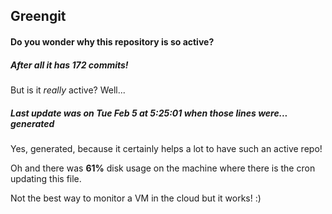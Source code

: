 ## Greengit

#### Do you wonder why this repository is so active?

##### After all it has 172 commits!

But is it *really* active? Well...

##### Last update was on Tue Feb 5 at 5:25:01 when those lines were... generated

Yes, generated, because it certainly helps a lot to have such an active repo!

Oh and there was **61%** disk usage on the machine
where there is the cron updating this file.

Not the best way to monitor a VM in the cloud but it works! :)
